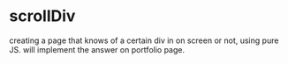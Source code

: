 # scrollDiv

creating a page that knows of a certain div in on screen or not, using pure JS.  will implement the answer on portfolio page.
